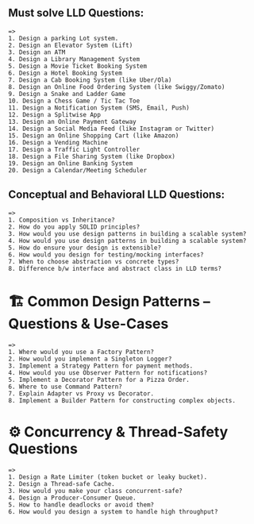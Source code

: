 ## Must solve LLD Questions: 
    =>
    1. Design a parking Lot system.
    2. Design an Elevator System (Lift)
    3. Design an ATM
    4. Design a Library Management System
    5. Design a Movie Ticket Booking System
    6. Design a Hotel Booking System
    7. Design a Cab Booking System (like Uber/Ola)
    8. Design an Online Food Ordering System (like Swiggy/Zomato)
    9. Design a Snake and Ladder Game
    10. Design a Chess Game / Tic Tac Toe
    11. Design a Notification System (SMS, Email, Push)
    12. Design a Splitwise App
    13. Design an Online Payment Gateway
    14. Design a Social Media Feed (like Instagram or Twitter)
    15. Design an Online Shopping Cart (like Amazon)
    16. Design a Vending Machine
    17. Design a Traffic Light Controller
    18. Design a File Sharing System (like Dropbox)
    19. Design an Online Banking System
    20. Design a Calendar/Meeting Scheduler

## Conceptual and Behavioral LLD Questions:
    =>
    1. Composition vs Inheritance?
    2. How do you apply SOLID principles?
    3. How would you use design patterns in building a scalable system?
    4. How would you use design patterns in building a scalable system?
    5. How do ensure your design is extensible?
    6. How would you design for testing/mocking interfaces?
    7. When to choose abstraction vs concrete types?
    8. Difference b/w interface and abstract class in LLD terms?


# 🏗️ Common Design Patterns – Questions & Use-Cases
    =>
    1. Where would you use a Factory Pattern?
    2. How would you implement a Singleton Logger?
    3. Implement a Strategy Pattern for payment methods.
    4. How would you use Observer Pattern for notifications?
    5. Implement a Decorator Pattern for a Pizza Order.
    6. Where to use Command Pattern?
    7. Explain Adapter vs Proxy vs Decorator.
    8. Implement a Builder Pattern for constructing complex objects.


# ⚙️ Concurrency & Thread-Safety Questions
    =>
    1. Design a Rate Limiter (token bucket or leaky bucket).
    2. Design a Thread-safe Cache.
    3. How would you make your class concurrent-safe?
    4. Design a Producer-Consumer Queue.
    5. How to handle deadlocks or avoid them?
    6. How would you design a system to handle high throughput?


